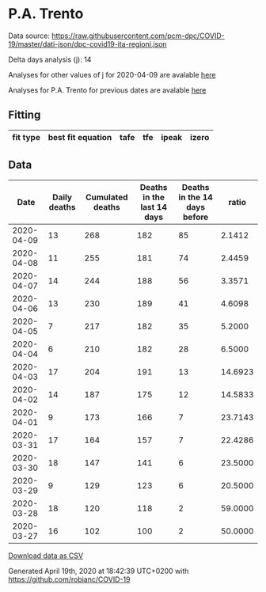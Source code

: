 # P.A. Trento

Data source: https://raw.githubusercontent.com/pcm-dpc/COVID-19/master/dati-json/dpc-covid19-ita-regioni.json

Delta days analysis (j): 14

Analyses for other values of j for 2020-04-09 are avalable [here](../2020-04-09/README.md)

Analyses for P.A. Trento for previous dates are avalable [here](../README.md)

## Fitting 
|fit type|best fit equation|tafe|tfe|ipeak|izero|
|-------|-----|--------|------|---|---|

## Data
|Date|Daily deaths|Cumulated deaths|Deaths in the last 14 days|Deaths in the 14 days before|ratio|
|----|----------|-----------|-------|--------------------|-----|
|2020-04-09|13|268|182|85|2.1412|
|2020-04-08|11|255|181|74|2.4459|
|2020-04-07|14|244|188|56|3.3571|
|2020-04-06|13|230|189|41|4.6098|
|2020-04-05|7|217|182|35|5.2000|
|2020-04-04|6|210|182|28|6.5000|
|2020-04-03|17|204|191|13|14.6923|
|2020-04-02|14|187|175|12|14.5833|
|2020-04-01|9|173|166|7|23.7143|
|2020-03-31|17|164|157|7|22.4286|
|2020-03-30|18|147|141|6|23.5000|
|2020-03-29|9|129|123|6|20.5000|
|2020-03-28|18|120|118|2|59.0000|
|2020-03-27|16|102|100|2|50.0000|

[Download data as CSV](COVID-19_p.a._trento_j14_2020-04-09.csv)

Generated April 19th, 2020 at 18:42:39 UTC+0200 with https://github.com/robianc/COVID-19
